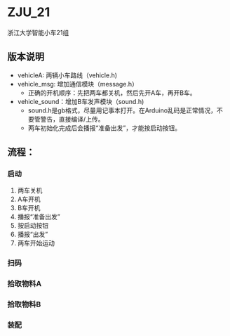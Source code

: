 # ZJU_21
 浙江大学智能小车21组
  
## 版本说明

- vehicleA: 两辆小车路线（vehicle.h)
- vehicle_msg: 增加通信模块（message.h）
  - 正确的开机顺序：先把两车都关机，然后先开A车，再开B车。
- vehicle_sound：增加B车发声模块（sound.h)
  - sound.h是gb格式，尽量用记事本打开。在Arduino乱码是正常情况，不要管警告，直接编译/上传。
  - 两车初始化完成后会播报“准备出发”，才能按启动按钮。

## 流程：
### 启动
1. 两车关机
2. A车开机
3. B车开机
4. 播报“准备出发”
5. 按启动按钮
6. 播报“出发”
7. 两车开始运动
### 扫码
### 拾取物料A
### 拾取物料B
### 装配
